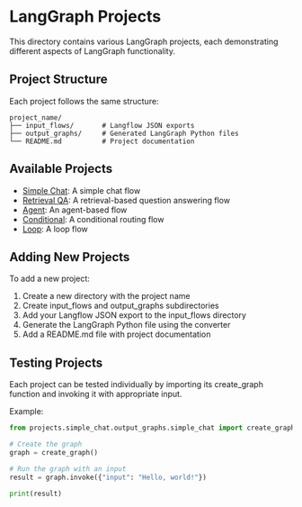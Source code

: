 # LangGraph Projects

This directory contains various LangGraph projects, each demonstrating different aspects of LangGraph functionality.

## Project Structure

Each project follows the same structure:

```
project_name/
├── input_flows/       # Langflow JSON exports
├── output_graphs/     # Generated LangGraph Python files
└── README.md          # Project documentation
```

## Available Projects

- [Simple Chat](./simple_chat/): A simple chat flow
- [Retrieval QA](./retrieval_qa/): A retrieval-based question answering flow
- [Agent](./agent/): An agent-based flow
- [Conditional](./conditional/): A conditional routing flow
- [Loop](./loop/): A loop flow

## Adding New Projects

To add a new project:

1. Create a new directory with the project name
2. Create input_flows and output_graphs subdirectories
3. Add your Langflow JSON export to the input_flows directory
4. Generate the LangGraph Python file using the converter
5. Add a README.md file with project documentation

## Testing Projects

Each project can be tested individually by importing its create_graph function and invoking it with appropriate input.

Example:

```python
from projects.simple_chat.output_graphs.simple_chat import create_graph

# Create the graph
graph = create_graph()

# Run the graph with an input
result = graph.invoke({"input": "Hello, world!"})

print(result)
```
